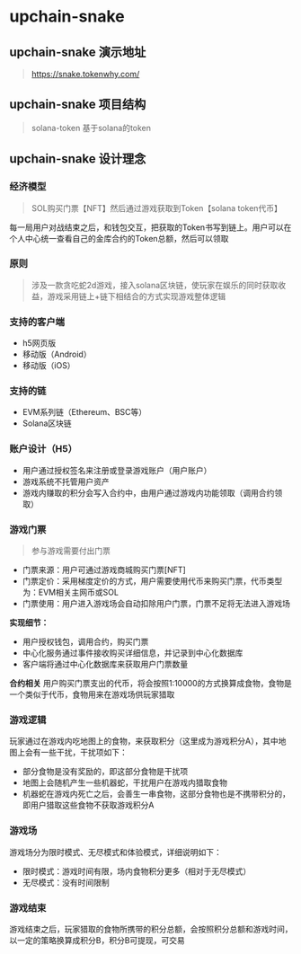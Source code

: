 # upchain-snake

## upchain-snake 演示地址
 > https://snake.tokenwhy.com/

## upchain-snake 项目结构
 > solana-token 基于solana的token

## upchain-snake 设计理念
 ### 经济模型
 > SOL购买门票【NFT】然后通过游戏获取到Token【solana token代币】
 
 每一局用户对战结束之后，和钱包交互，把获取的Token书写到链上。用户可以在个人中心统一查看自己的金库合约的Token总额，然后可以领取
 ### 原则
 > 涉及一款贪吃蛇2d游戏，接入solana区块链，使玩家在娱乐的同时获取收益，游戏采用链上+链下相结合的方式实现游戏整体逻辑

 ### 支持的客户端
 - h5网页版
 - 移动版（Android）
 - 移动版（iOS）

 ### 支持的链
 - EVM系列链（Ethereum、BSC等）
 - Solana区块链

 ### 账户设计（H5）
 - 用户通过授权签名来注册或登录游戏账户（用户账户）
 - 游戏系统不托管用户资产
 - 游戏内赚取的积分会写入合约中，由用户通过游戏内功能领取（调用合约领取）

 ### 游戏门票
 > 参与游戏需要付出门票

 - 门票来源：用户可通过游戏商城购买门票[NFT]
 - 门票定价：采用梯度定价的方式，用户需要使用代币来购买门票，代币类型为：EVM相关主网币或SOL
 - 门票使用：用户进入游戏场会自动扣除用户门票，门票不足将无法进入游戏场

 **实现细节：**
 - 用户授权钱包，调用合约，购买门票
 - 中心化服务通过事件接收购买详细信息，并记录到中心化数据库
 - 客户端将通过中心化数据库来获取用户门票数量

 **合约相关**
 用户购买门票支出的代币，将会按照1:10000的方式换算成食物，食物是一个类似于代币，食物用来在游戏场供玩家猎取

 ### 游戏逻辑
 玩家通过在游戏内吃地图上的食物，来获取积分（这里成为游戏积分A），其中地图上会有一些干扰，干扰项如下：
 - 部分食物是没有奖励的，即这部分食物是干扰项
 - 地图上会随机产生一些机器蛇，干扰用户在游戏内猎取食物
 - 机器蛇在游戏内死亡之后，会善生一串食物，这部分食物也是不携带积分的，即用户猎取这些食物不获取游戏积分A

 ### 游戏场
 游戏场分为限时模式、无尽模式和体验模式，详细说明如下：
 - 限时模式：游戏时间有限，场内食物积分更多（相对于无尽模式）
 - 无尽模式：没有时间限制

 ### 游戏结束
 游戏结束之后，玩家猎取的食物所携带的积分总额，会按照积分总额和游戏时间，以一定的策略换算成积分B，积分B可提现，可交易

